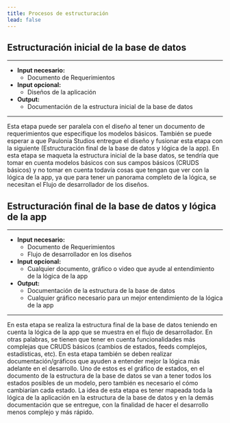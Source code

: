 ```yaml
---
title: Procesos de estructuración
lead: false
---
```


## Estructuración inicial de la base de datos

---

- **Input necesario:**
    - Documento de Requerimientos
- **Input opcional:**
    - Diseños de la aplicación
- **Output:**
    - Documentación de la estructura inicial de la base de datos

---

Esta etapa puede ser paralela con el diseño al tener un documento de requerimientos que especifique los modelos básicos. También se puede esperar a que Paulonia Studios entregue el diseño y fusionar esta etapa con la siguiente (Estructuración final de la base de datos y lógica de la app).
En esta etapa se maqueta la estructura inicial de la base datos, se tendría que tomar en cuenta modelos básicos con sus campos básicos (CRUDS básicos) y no tomar en cuenta todavía cosas que tengan que ver con la lógica de la app, ya que para tener un panorama completo de la lógica, se necesitan el Flujo de desarrollador de los diseños.

## Estructuración final de la base de datos y lógica de la app

---

- **Input necesario:**
    - Documento de Requerimientos
    - Flujo de desarrollador en los diseños
- **Input opcional:**
    - Cualquier documento, gráfico o video que ayude al entendimiento de la lógica de la app
- **Output:**
    - Documentación de la estructura de la base de datos
    - Cualquier gráfico necesario para un mejor entendimiento de la lógica de la app

---

En esta etapa se realiza la estructura final de la base de datos teniendo en cuenta la lógica de la app que se muestra en el flujo de desarrollador. En otras palabras, se tienen que tener en cuenta funcionalidades más complejas que CRUDS básicos (cambios de estados, feeds complejos, estadísticas, etc). En esta etapa también se deben realizar documentación/gráficos que ayuden a entender mejor la lógica más adelante en el desarrollo. Uno de estos es el gráfico de estados, en el documento de la estructura de la base de datos se van a tener todos los estados posibles de un modelo, pero también es necesario el cómo cambiarían cada estado. La idea de esta etapa es tener mapeada toda la lógica de la aplicación en la estructura de la base de datos y en la demás documentación que se entregue, con la finalidad de hacer el desarrollo menos complejo y más rápido.
